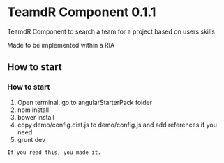 # TeamdR Component 0.1.1

TeamdR Component to search a team for a project based on users skills
 
Made to be implemented within a RIA

## How to start

### How to start
1. Open terminal, go to angularStarterPack folder
1. npm install  
2. bower install
3. copy demo/config.dist.js to demo/config.js and add references if you need
3. grunt dev


```
If you read this, you made it.




